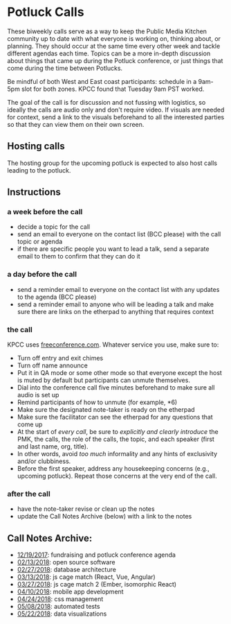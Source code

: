 # Potluck Calls
These biweekly calls serve as a way to keep the Public Media Kitchen community up to date with what everyone is working on, thinking about, or planning.  They should occur at the same time every other week and tackle different agendas each time.  Topics can be a more in-depth discussion about things that came up during the Potluck conference, or just things that come during the time between Potlucks.

Be mindful of both West and East coast participants: schedule in a 9am-5pm slot for both zones.  KPCC found that Tuesday 9am PST worked.

The goal of the call is for discussion and not fussing with logistics, so ideally the calls are audio only and don't require video.  If visuals are needed for context, send a link to the visuals beforehand to all the interested parties so that they can view them on their own screen.

## Hosting calls
The hosting group for the upcoming potluck is expected to also host calls leading to the potluck.

## Instructions

### a week before the call
* decide a topic for the call
* send an email to everyone on the contact list (BCC please) with the call topic or agenda
* if there are specific people you want to lead a talk, send a separate email to them to confirm that they can do it


### a day before the call
* send a reminder email to everyone on the contact list with any updates to the agenda (BCC please)
* send a reminder email to anyone who will be leading a talk and make sure there are links on the etherpad to anything that requires context

### the call
KPCC uses [freeconference.com](https://freeconference.com).  Whatever service you use, make sure to:
* Turn off entry and exit chimes
* Turn off name announce
* Put it in QA mode or some other mode so that everyone except the host is muted by default but participants can unmute themselves.
* Dial into the conference call five minutes beforehand to make sure all audio is set up
* Remind participants of how to unmute (for example, *6)
* Make sure the designated note-taker is ready on the etherpad
* Make sure the facilitator can see the etherpad for any questions that come up
* At the start of _every call_, be sure to *explicitly and clearly introduce* the PMK, the calls, the role of the calls, the topic, and each speaker (first and last name, org, title).
* In other words, avoid _too much_ informality and any hints of exclusivity and/or clubbiness.
* Before the first speaker, address any housekeeping concerns (e.g., upcoming potluck). Repeat those concerns at the very end of the call.

### after the call
* have the note-taker revise or clean up the notes
* update the Call Notes Archive (below) with a link to the notes


## Call Notes Archive:
* [12/19/2017](https://etherpad.scprdev.org/p/PublicMediaPotluck_Call-121917): fundraising and potluck conference agenda
* [02/13/2018](https://etherpad.scprdev.org/p/PublicMediaPotluck_Call-02132018): open source software
* [02/27/2018](https://etherpad.scprdev.org/p/PublicMediaPotluck_Call-02272018): database architecture
* [03/13/2018](https://etherpad.scprdev.org/p/PublicMediaPotluck_Call-03132018): js cage match (React, Vue, Angular)
* [03/27/2018](https://etherpad.scprdev.org/p/PublicMediaPotluck_Call-03272018): js cage match 2 (Ember, isomorphic React)
* [04/10/2018](https://etherpad.scprdev.org/p/PublicMediaPotluck_Call-04102018): mobile app development
* [04/24/2018](https://etherpad.scprdev.org/p/PublicMediaPotluck_Call-04242018): css management
* [05/08/2018](https://etherpad.scprdev.org/p/PublicMediaPotluck_Call-05082018): automated tests
* [05/22/2018](https://etherpad.scprdev.org/p/PublicMediaPotluck_Call-05222018): data visualizations
